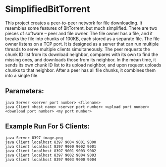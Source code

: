 # SimplifiedBitTorrent
This project creates a peer-to-peer network for file downloading. It resembles some features of BitTorrent, but much simplified. There are two pieces of software – peer and file owner. The file owner has a file, and it breaks the file into chunks of 100KB, each stored as a separate file. The file owner listens on a TCP port. It is designed as a server that can run multiple threads to serve multiple clients simultaneously. The peer requests the chunk ID list from its download neighbor, compares with its own to find the missing ones, and downloads those from its neighbor. In the mean time, it sends its own chunk ID list to its upload neighbor, and upon request uploads chunks to that neighbor. After a peer has all file chunks, it combines them into a single file.

## Parameters:
```
java Server <server port number> <filename>
java Client <host name> <server port number> <upload port number> <download port number> <my port number>
```

## Example Run For 5 Clients:
```
java Server 8397 image.png
java Client localhost 8397 9004 9001 9000
java Client localhost 8397 9000 9002 9001
java Client localhost 8397 9001 9003 9002
java Client localhost 8397 9002 9004 9003
java Client localhost 8397 9003 9000 9004
```